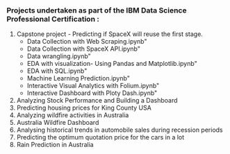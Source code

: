  ### Projects undertaken as part of the IBM Data Science Professional Certification :
1. Capstone project - Predicting if SpaceX  will reuse the first stage.
   *	Data Collection with Web Scraping.ipynb"
   * Data Collection with SpaceX API.ipynb"
   * Data wrangling.ipynb"
   * EDA with visualization- Using Pandas and Matplotlib.ipynb"
   * EDA with SQL.ipynb"
   * Machine Learning Prediction.ipynb"
   * Interactive Visual Analytics with Folium.ipynb"
   * Interactive Dashboard with Ploty Dash.ipynb"
2. Analyzing Stock Performance and Building a Dashboard
3. Predicting housing prices for King County USA
4. Analyzing wildfire activities in Australia
5. Australia Wildfire Dashboard
6. Analysing historical trends in automobile sales during recession periods
7. Predicting the optimum quotation price for the cars in a lot
8. Rain Prediction in Australia 
